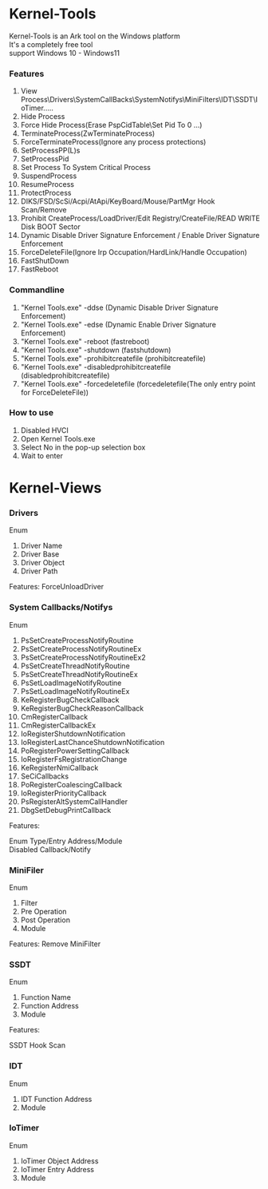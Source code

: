 # Kernel-Tools
Kernel-Tools is an Ark tool on the Windows platform          
It's a completely free tool                
support Windows 10 - Windows11          


### Features

1. View Process\Drivers\SystemCallBacks\SystemNotifys\MiniFilters\IDT\SSDT\IoTimer.....
2. Hide Process
3. Force Hide Process(Erase PspCidTable\Set Pid To 0 ...)
4. TerminateProcess(ZwTerminateProcess)
5. ForceTerminateProcess(Ignore any process protections)
6. SetProcessPP(L)s
7. SetProcessPid
8. Set Process To System Critical Process
9. SuspendProcess
10. ResumeProcess
11. ProtectProcess
12. DIKS/FSD/ScSi/Acpi/AtApi/KeyBoard/Mouse/PartMgr Hook Scan/Remove
13. Prohibit CreateProcess/LoadDriver/Edit Registry/CreateFile/READ WRITE Disk BOOT Sector
14. Dynamic Disable Driver Signature Enforcement / Enable Driver Signature Enforcement
15. ForceDeleteFile(Ignore Irp Occupation/HardLink/Handle Occupation)
16. FastShutDown
17. FastReboot


### Commandline

1. "Kernel Tools.exe" -ddse (Dynamic Disable Driver Signature Enforcement)
2. "Kernel Tools.exe" -edse (Dynamic Enable Driver Signature Enforcement)
3. "Kernel Tools.exe" -reboot (fastreboot)
4. "Kernel Tools.exe" -shutdown (fastshutdown)
5. "Kernel Tools.exe" -prohibitcreatefile (prohibitcreatefile)
6. "Kernel Tools.exe" -disabledprohibitcreatefile (disabledprohibitcreatefile)
7. "Kernel Tools.exe" -forcedeletefile (forcedeletefile(The only entry point for ForceDeleteFile))


### How to use

1. Disabled HVCI
2. Open Kernel Tools.exe
3. Select No in the pop-up selection box
4. Wait to enter


# Kernel-Views
### Drivers
Enum                  
1. Driver Name
2. Driver Base
3. Driver Object
4. Driver Path

Features:
ForceUnloadDriver                    


### System Callbacks/Notifys
Enum       
1. PsSetCreateProcessNotifyRoutine
2. PsSetCreateProcessNotifyRoutineEx
3. PsSetCreateProcessNotifyRoutineEx2
4. PsSetCreateThreadNotifyRoutine
5. PsSetCreateThreadNotifyRoutineEx
6. PsSetLoadImageNotifyRoutine
7. PsSetLoadImageNotifyRoutineEx
8. KeRegisterBugCheckCallback
9. KeRegisterBugCheckReasonCallback
10. CmRegisterCallback
11. CmRegisterCallbackEx
12. IoRegisterShutdownNotification
13. IoRegisterLastChanceShutdownNotification
14. PoRegisterPowerSettingCallback
15. IoRegisterFsRegistrationChange
16. KeRegisterNmiCallback
17. SeCiCallbacks
18. PoRegisterCoalescingCallback
19. IoRegisterPriorityCallback
20. PsRegisterAltSystemCallHandler
21. DbgSetDebugPrintCallback

Features:

Enum Type/Entry Address/Module  
Disabled Callback/Notify    



### MiniFiler
Enum      
1. Filter
2. Pre Operation
3. Post Operation
4. Module

Features:
Remove MiniFilter                 


### SSDT
Enum                 
1. Function Name
2. Function Address
3. Module

Features:

SSDT Hook Scan

### IDT
Enum         
1. IDT Function Address
2. Module


### IoTimer
Enum           
1. IoTimer Object Address
2. IoTimer Entry Address
3. Module
